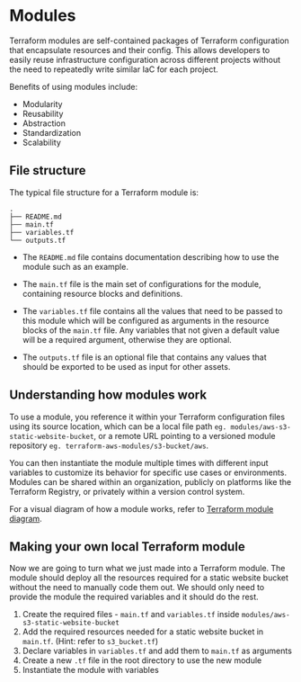 # Modules

Terraform modules are self-contained packages of Terraform configuration that encapsulate resources and their config. This allows developers to easily reuse infrastructure configuration across different projects without the need to repeatedly write similar IaC for each project.

Benefits of using modules include:

- Modularity
- Reusability
- Abstraction
- Standardization
- Scalability

## File structure

The typical file structure for a Terraform module is:

```
.
├── README.md
├── main.tf
├── variables.tf
└── outputs.tf
```

- The `README.md` file contains documentation describing how to use the module such as an example.

- The `main.tf` file is the main set of configurations for the module, containing resource blocks and definitions.

- The `variables.tf` file contains all the values that need to be passed to this module which will be configured as arguments in the resource blocks of the `main.tf` file. Any variables that not given a default value will be a required argument, otherwise they are optional.

- The `outputs.tf` file is an optional file that contains any values that should be exported to be used as input for other assets.

## Understanding how modules work

To use a module, you reference it within your Terraform configuration files using its source location, which can be a local file path `eg. modules/aws-s3-static-website-bucket`, or a remote URL pointing to a versioned module repository `eg. terraform-aws-modules/s3-bucket/aws`.

You can then instantiate the module multiple times with different input variables to customize its behavior for specific use cases or environments. Modules can be shared within an organization, publicly on platforms like the Terraform Registry, or privately within a version control system.

For a visual diagram of how a module works, refer to [Terraform module diagram](https://miro.com/app/board/uXjVKe7vFx0=/?share_link_id=929555813567).

## Making your own local Terraform module

Now we are going to turn what we just made into a Terraform module. The module should deploy all the resources required for a static website bucket without the need to manually code them out. We should only need to provide the module the required variables and it should do the rest.

1. Create the required files - `main.tf` and `variables.tf` inside `modules/aws-s3-static-website-bucket`
2. Add the required resources needed for a static website bucket in `main.tf`. (Hint: refer to `s3_bucket.tf`)
3. Declare variables in `variables.tf` and add them to `main.tf` as arguments
4. Create a new `.tf` file in the root directory to use the new module
5. Instantiate the module with variables

